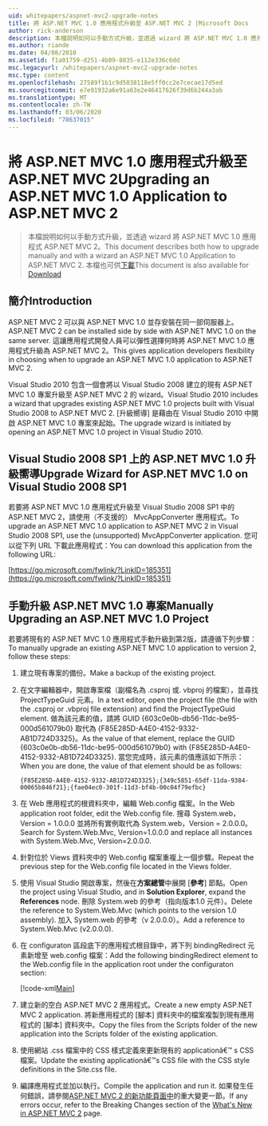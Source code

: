 ```yaml
---
uid: whitepapers/aspnet-mvc2-upgrade-notes
title: 將 ASP.NET MVC 1.0 應用程式升級至 ASP.NET MVC 2 |Microsoft Docs
author: rick-anderson
description: 本檔說明如何以手動方式升級，並透過 wizard 將 ASP.NET MVC 1.0 應用程式 ASP.NET MVC 2。 本檔也適用于 d 。
ms.author: riande
ms.date: 04/08/2010
ms.assetid: f1a01759-d251-4b09-8835-e112e336c6dd
msc.legacyurl: /whitepapers/aspnet-mvc2-upgrade-notes
msc.type: content
ms.openlocfilehash: 27589f1b1c9d5038118e5ff0cc2e7cecae17d5ed
ms.sourcegitcommit: e7e91932a6e91a63e2e46417626f39d6b244a3ab
ms.translationtype: MT
ms.contentlocale: zh-TW
ms.lasthandoff: 03/06/2020
ms.locfileid: "78637015"
---
```

# <a name="upgrading-an-aspnet-mvc-10-application-to-aspnet-mvc-2"></a><span data-ttu-id="f8174-104">將 ASP.NET MVC 1.0 應用程式升級至 ASP.NET MVC 2</span><span class="sxs-lookup"><span data-stu-id="f8174-104">Upgrading an ASP.NET MVC 1.0 Application to ASP.NET MVC 2</span></span>

> <span data-ttu-id="f8174-105">本檔說明如何以手動方式升級，並透過 wizard 將 ASP.NET MVC 1.0 應用程式 ASP.NET MVC 2。</span><span class="sxs-lookup"><span data-stu-id="f8174-105">This document describes both how to upgrade manually and with a wizard an ASP.NET MVC 1.0 Application to ASP.NET MVC 2.</span></span> <span data-ttu-id="f8174-106">本檔也可供[下載](https://download.microsoft.com/download/F/1/6/F16F9AF9-8EF4-4845-BC97-639791D5699C/MVC2-Upgrade-Notes.pdf)</span><span class="sxs-lookup"><span data-stu-id="f8174-106">This document is also available for [Download](https://download.microsoft.com/download/F/1/6/F16F9AF9-8EF4-4845-BC97-639791D5699C/MVC2-Upgrade-Notes.pdf)</span></span>

## <a name="introduction"></a><span data-ttu-id="f8174-107">簡介</span><span class="sxs-lookup"><span data-stu-id="f8174-107">Introduction</span></span>

<span data-ttu-id="f8174-108">ASP.NET MVC 2 可以與 ASP.NET MVC 1.0 並存安裝在同一部伺服器上。</span><span class="sxs-lookup"><span data-stu-id="f8174-108">ASP.NET MVC 2 can be installed side by side with ASP.NET MVC 1.0 on the same server.</span></span> <span data-ttu-id="f8174-109">這讓應用程式開發人員可以彈性選擇何時將 ASP.NET MVC 1.0 應用程式升級為 ASP.NET MVC 2。</span><span class="sxs-lookup"><span data-stu-id="f8174-109">This gives application developers flexibility in choosing when to upgrade an ASP.NET MVC 1.0 application to ASP.NET MVC 2.</span></span>

<span data-ttu-id="f8174-110">Visual Studio 2010 包含一個會將以 Visual Studio 2008 建立的現有 ASP.NET MVC 1.0 專案升級至 ASP.NET MVC 2 的 wizard。</span><span class="sxs-lookup"><span data-stu-id="f8174-110">Visual Studio 2010 includes a wizard that upgrades existing ASP.NET MVC 1.0 projects built with Visual Studio 2008 to ASP.NET MVC 2.</span></span> <span data-ttu-id="f8174-111">[升級嚮導] 是藉由在 Visual Studio 2010 中開啟 ASP.NET MVC 1.0 專案來起始。</span><span class="sxs-lookup"><span data-stu-id="f8174-111">The upgrade wizard is initiated by opening an ASP.NET MVC 1.0 project in Visual Studio 2010.</span></span>

## <a name="upgrade-wizard-for-aspnet-mvc-10-on-visual-studio-2008-sp1"></a><span data-ttu-id="f8174-112">Visual Studio 2008 SP1 上的 ASP.NET MVC 1.0 升級嚮導</span><span class="sxs-lookup"><span data-stu-id="f8174-112">Upgrade Wizard for ASP.NET MVC 1.0 on Visual Studio 2008 SP1</span></span>

<span data-ttu-id="f8174-113">若要將 ASP.NET MVC 1.0 應用程式升級至 Visual Studio 2008 SP1 中的 ASP.NET MVC 2，請使用（不支援的） MvcAppConverter 應用程式。</span><span class="sxs-lookup"><span data-stu-id="f8174-113">To upgrade an ASP.NET MVC 1.0 application to ASP.NET MVC 2 in Visual Studio 2008 SP1, use the (unsupported) MvcAppConverter application.</span></span> <span data-ttu-id="f8174-114">您可以從下列 URL 下載此應用程式：</span><span class="sxs-lookup"><span data-stu-id="f8174-114">You can download this application from the following URL:</span></span>

[https://go.microsoft.com/fwlink/?LinkID=185351](https://go.microsoft.com/fwlink/?LinkID=185351)

## <a name="manually-upgrading-an-aspnet-mvc-10-project"></a><span data-ttu-id="f8174-115">手動升級 ASP.NET MVC 1.0 專案</span><span class="sxs-lookup"><span data-stu-id="f8174-115">Manually Upgrading an ASP.NET MVC 1.0 Project</span></span>

<span data-ttu-id="f8174-116">若要將現有的 ASP.NET MVC 1.0 應用程式手動升級到第2版，請遵循下列步驟：</span><span class="sxs-lookup"><span data-stu-id="f8174-116">To manually upgrade an existing ASP.NET MVC 1.0 application to version 2, follow these steps:</span></span>

1. <span data-ttu-id="f8174-117">建立現有專案的備份。</span><span class="sxs-lookup"><span data-stu-id="f8174-117">Make a backup of the existing project.</span></span>
2. <span data-ttu-id="f8174-118">在文字編輯器中，開啟專案檔（副檔名為 .csproj 或. vbproj 的檔案），並尋找 ProjectTypeGuid 元素。</span><span class="sxs-lookup"><span data-stu-id="f8174-118">In a text editor, open the project file (the file with the .csproj or .vbproj file extension) and find the ProjectTypeGuid element.</span></span> <span data-ttu-id="f8174-119">做為該元素的值，請將 GUID {603c0e0b-db56-11dc-be95-000d561079b0} 取代為 {F85E285D-A4E0-4152-9332-AB1D724D3325}。</span><span class="sxs-lookup"><span data-stu-id="f8174-119">As the value of that element, replace the GUID {603c0e0b-db56-11dc-be95-000d561079b0} with {F85E285D-A4E0-4152-9332-AB1D724D3325}.</span></span> <span data-ttu-id="f8174-120">當您完成時，該元素的值應該如下所示：</span><span class="sxs-lookup"><span data-stu-id="f8174-120">When you are done, the value of that element should be as follows:</span></span> 

    `{F85E285D-A4E0-4152-9332-AB1D724D3325};{349c5851-65df-11da-9384-00065b846f21};{fae04ec0-301f-11d3-bf4b-00c04f79efbc}`
3. <span data-ttu-id="f8174-121">在 Web 應用程式的根資料夾中，編輯 Web.config 檔案。</span><span class="sxs-lookup"><span data-stu-id="f8174-121">In the Web application root folder, edit the Web.config file.</span></span> <span data-ttu-id="f8174-122">搜尋 System.web，Version = 1.0.0.0 並將所有實例取代為 System.web，Version = 2.0.0.0。</span><span class="sxs-lookup"><span data-stu-id="f8174-122">Search for System.Web.Mvc, Version=1.0.0.0 and replace all instances with System.Web.Mvc, Version=2.0.0.0.</span></span>
4. <span data-ttu-id="f8174-123">針對位於 Views 資料夾中的 Web.config 檔案重複上一個步驟。</span><span class="sxs-lookup"><span data-stu-id="f8174-123">Repeat the previous step for the Web.config file located in the Views folder.</span></span>
5. <span data-ttu-id="f8174-124">使用 Visual Studio 開啟專案，然後在**方案總管**中展開 [**參考**] 節點。</span><span class="sxs-lookup"><span data-stu-id="f8174-124">Open the project using Visual Studio, and in **Solution Explorer**, expand the **References** node.</span></span> <span data-ttu-id="f8174-125">刪除 System.web 的參考（指向版本1.0 元件）。</span><span class="sxs-lookup"><span data-stu-id="f8174-125">Delete the reference to System.Web.Mvc (which points to the version 1.0 assembly).</span></span> <span data-ttu-id="f8174-126">加入 System.web 的參考（v 2.0.0.0）。</span><span class="sxs-lookup"><span data-stu-id="f8174-126">Add a reference to System.Web.Mvc (v2.0.0.0).</span></span>
6. <span data-ttu-id="f8174-127">在 configuraton 區段底下的應用程式根目錄中，將下列 bindingRedirect 元素新增至 web.config 檔案：</span><span class="sxs-lookup"><span data-stu-id="f8174-127">Add the following bindingRedirect element to the Web.config file in the application root under the configuraton section:</span></span>   

    [!code-xml[Main](aspnet-mvc2-upgrade-notes/samples/sample1.xml)]
7. <span data-ttu-id="f8174-128">建立新的空白 ASP.NET MVC 2 應用程式。</span><span class="sxs-lookup"><span data-stu-id="f8174-128">Create a new empty ASP.NET MVC 2 application.</span></span> <span data-ttu-id="f8174-129">將新應用程式的 [腳本] 資料夾中的檔案複製到現有應用程式的 [腳本] 資料夾中。</span><span class="sxs-lookup"><span data-stu-id="f8174-129">Copy the files from the Scripts folder of the new application into the Scripts folder of the existing application.</span></span>
8. <span data-ttu-id="f8174-130">使用網站 .css 檔案中的 CSS 樣式定義來更新現有的 applicationâ€™ s CSS 檔案。</span><span class="sxs-lookup"><span data-stu-id="f8174-130">Update the existing applicationâ€™s CSS file with the CSS style definitions in the Site.css file.</span></span>
9. <span data-ttu-id="f8174-131">編譯應用程式並加以執行。</span><span class="sxs-lookup"><span data-stu-id="f8174-131">Compile the application and run it.</span></span> <span data-ttu-id="f8174-132">如果發生任何錯誤，請參閱[ASP.NET MVC 2 的新功能頁面中](https://go.microsoft.com/fwlink/?LinkID=185038)的重大變更一節。</span><span class="sxs-lookup"><span data-stu-id="f8174-132">If any errors occur, refer to the Breaking Changes section of the [What's New in ASP.NET MVC 2](https://go.microsoft.com/fwlink/?LinkID=185038) page.</span></span>
